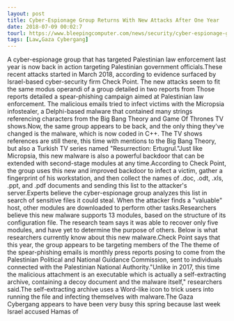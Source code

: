 ```yaml
---
layout: post
title: Cyber-Espionage Group Returns With New Attacks After One Year
date: 2018-07-09 00:02:7
tourl: https://www.bleepingcomputer.com/news/security/cyber-espionage-group-returns-with-new-attacks-after-one-year/
tags: [Law,Gaza Cybergang]
---
```

A cyber-espionage group that has targeted Palestinian law enforcement last year is now back in action targeting Palestinian government officials.These recent attacks started in March 2018, according to evidence surfaced by Israel-based cyber-security firm Check Point. The new attacks seem to fit the same modus operandi of a group detailed in two reports from Those reports detailed a spear-phishing campaign aimed at Palestinian law enforcement. The malicious emails tried to infect victims with the Micropsia infostealer, a Delphi-based malware that contained many strings referencing characters from the Big Bang Theory and Game Of Thrones TV shows.Now, the same group appears to be back, and the only thing they've changed is the malware, which is now coded in C++. The TV shows references are still there, this time with mentions to the Big Bang Theory, but also a Turkish TV series named "Resurrection: Ertugrul."Just like Micropsia, this new malware is also a powerful backdoor that can be extended with second-stage modules at any time.According to Check Point, the group uses this new and improved backdoor to infect a victim, gather a fingerprint of his workstation, and then collect the names of .doc, .odt, .xls, .ppt, and .pdf documents and sending this list to the attacker's server.Experts believe the cyber-espionage group analyzes this list in search of sensitive files it could steal. When the attacker finds a "valuable" host, other modules are downloaded to perform other tasks.Researchers believe this new malware supports 13 modules, based on the structure of its configuration file. The research team says it was able to recover only five modules, and have yet to determine the purpose of others. Below is what researchers currently know about this new malware.Check Point says that this year, the group appears to be targeting members of the The theme of the spear-phishing emails is monthly press reports posing to come from the Palestinian Political and National Guidance Commission, sent to individuals connected with the Palestinian National Authority."Unlike in 2017, this time the malicious attachment is an executable which is actually a self-extracting archive, containing a decoy document and the malware itself," researchers said.The self-extracting archive uses a Word-like icon to trick users into running the file and infecting themselves with malware.The Gaza Cybergang appears to have been very busy this spring because last week Israel accused Hamas of 
